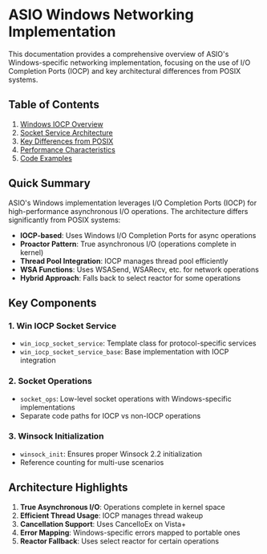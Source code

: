 # ASIO Windows Networking Implementation

This documentation provides a comprehensive overview of ASIO's Windows-specific networking implementation, focusing on the use of I/O Completion Ports (IOCP) and key architectural differences from POSIX systems.

## Table of Contents

1. [Windows IOCP Overview](./iocp_overview.md)
2. [Socket Service Architecture](./socket_service_architecture.md)
3. [Key Differences from POSIX](./posix_differences.md)
4. [Performance Characteristics](./performance_characteristics.md)
5. [Code Examples](./examples/)

## Quick Summary

ASIO's Windows implementation leverages I/O Completion Ports (IOCP) for high-performance asynchronous I/O operations. The architecture differs significantly from POSIX systems:

- **IOCP-based**: Uses Windows I/O Completion Ports for async operations
- **Proactor Pattern**: True asynchronous I/O (operations complete in kernel)
- **Thread Pool Integration**: IOCP manages thread pool efficiently
- **WSA Functions**: Uses WSASend, WSARecv, etc. for network operations
- **Hybrid Approach**: Falls back to select reactor for some operations

## Key Components

### 1. Win IOCP Socket Service
- `win_iocp_socket_service`: Template class for protocol-specific services
- `win_iocp_socket_service_base`: Base implementation with IOCP integration

### 2. Socket Operations
- `socket_ops`: Low-level socket operations with Windows-specific implementations
- Separate code paths for IOCP vs non-IOCP operations

### 3. Winsock Initialization
- `winsock_init`: Ensures proper Winsock 2.2 initialization
- Reference counting for multi-use scenarios

## Architecture Highlights

1. **True Asynchronous I/O**: Operations complete in kernel space
2. **Efficient Thread Usage**: IOCP manages thread wakeup
3. **Cancellation Support**: Uses CancelIoEx on Vista+
4. **Error Mapping**: Windows-specific errors mapped to portable ones
5. **Reactor Fallback**: Uses select reactor for certain operations